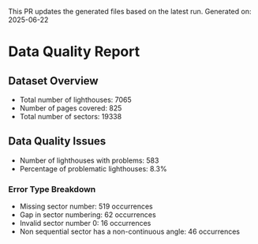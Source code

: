 This PR updates the generated files based on the latest run.
Generated on: 2025-06-22

# Data Quality Report

## Dataset Overview
- Total number of lighthouses: 7065
- Number of pages covered: 825
- Total number of sectors: 19338

## Data Quality Issues
- Number of lighthouses with problems: 583
- Percentage of problematic lighthouses: 8.3%

### Error Type Breakdown
- Missing sector number: 519 occurrences
- Gap in sector numbering: 62 occurrences
- Invalid sector number 0: 16 occurrences
- Non sequential sector has a non-continuous angle: 46 occurrences

